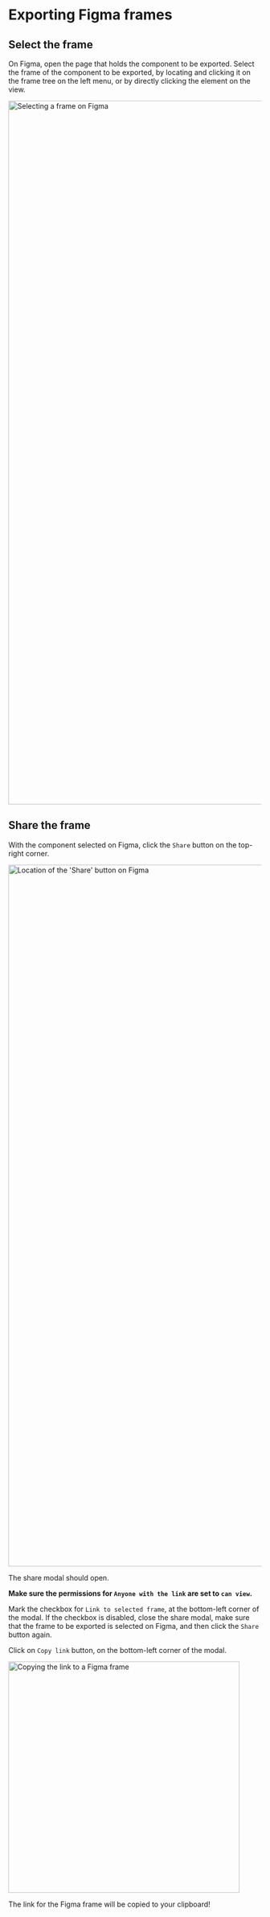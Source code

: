 # Exporting Figma frames
## Select the frame
On Figma, open the page that holds the component to be exported.
Select the frame of the component to be exported, by locating and clicking it on the frame tree on the left menu, or by directly clicking the element on the view.

<img width="1399" alt="Selecting a frame on Figma" src="https://user-images.githubusercontent.com/22528445/112863720-c1668d00-907c-11eb-8a44-d1af73360a53.png">

## Share the frame
With the component selected on Figma, click the `Share` button on the top-right corner.

<img width="1395" alt="Location of the 'Share' button on Figma" src="https://user-images.githubusercontent.com/22528445/112864036-11ddea80-907d-11eb-9f32-4cbbb6a819e2.png">

The share modal should open.

**Make sure the permissions for `Anyone with the link` are set to `can view`.**

Mark the checkbox for `Link to selected frame`, at the bottom-left corner of the modal. If the checkbox is disabled, close the share modal, make sure that the frame to be exported is selected on Figma, and then click the `Share` button again.

Click on `Copy link` button, on the bottom-left corner of the modal.

<img width="460" alt="Copying the link to a Figma frame" src="https://user-images.githubusercontent.com/22528445/112864759-c1b35800-907d-11eb-97a0-324fd87d0ca7.png">

The link for the Figma frame will be copied to your clipboard!
